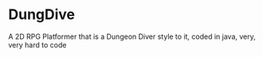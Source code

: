 # DungDive
A 2D RPG Platformer that is a Dungeon Diver style to it, coded in java, very, very hard to code
